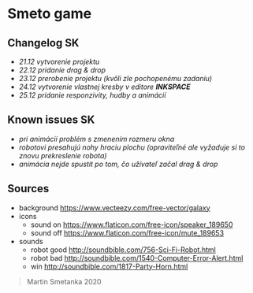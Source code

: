 # Smeto game

## Changelog SK
- *21.12 vytvorenie projektu*
- *22.12 pridanie drag & drop*
- *23.12 prerobenie projektu (kvôli zle pochopenému zadaniu)*
- *24.12 vytvorenie vlastnej kresby v editore **INKSPACE***
- *25.12 pridanie responzivity, hudby a animácií*

## Known issues SK
- *pri animácií problém s zmenením rozmeru okna*
- *robotovi presahujú nohy hraciu plochu (opraviteľné ale vyžaduje si to znovu prekreslenie robota)*
- *animácia nejde spustit po tom, čo užívateľ začal drag & drop*
 
## Sources
- background https://www.vecteezy.com/free-vector/galaxy
- icons
    - sound on https://www.flaticon.com/free-icon/speaker_189650
    - sound off https://www.flaticon.com/free-icon/mute_189653
- sounds 
    - robot good http://soundbible.com/756-Sci-Fi-Robot.html
    - robot bad http://soundbible.com/1540-Computer-Error-Alert.html
    - win http://soundbible.com/1817-Party-Horn.html
    
> Martin Smetanka 2020
